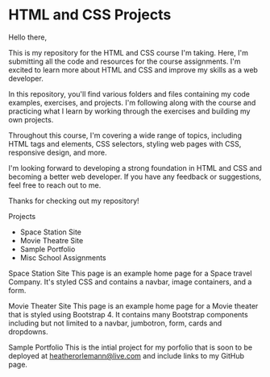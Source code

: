 # HTML and CSS Projects

Hello there,

This is my repository for the HTML and CSS course I'm taking. Here, I'm submitting all the code and resources for the course assignments. I'm excited to learn more about HTML and CSS and improve my skills as a web developer.

In this repository, you'll find various folders and files containing my code examples, exercises, and projects. I'm following along with the course and practicing what I learn by working through the exercises and building my own projects.

Throughout this course, I'm covering a wide range of topics, including HTML tags and elements, CSS selectors, styling web pages with CSS, responsive design, and more.

I'm looking forward to developing a strong foundation in HTML and CSS and becoming a better web developer. If you have any feedback or suggestions, feel free to reach out to me.

Thanks for checking out my repository!


Projects
- Space Station Site
- Movie Theatre Site
- Sample Portfolio
- Misc School Assignments

Space Station Site
    This page is an example home page for a Space travel Company. It's styled CSS and contains a navbar, image containers, and a form.

Movie Theater Site
    This page is an example home page for a Movie theater that is styled using Bootstrap 4. It contains many Bootstrap components including but not limited to a navbar, jumbotron, form, cards and dropdowns.

Sample Portfolio
    This is the intial project for my porfolio that is soon to be deployed at heatherorlemann@live.com and include links to my GitHub page.
